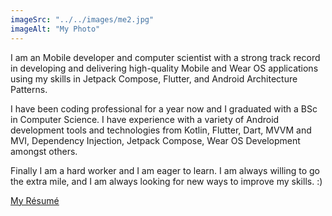 ```yaml
---
imageSrc: "../../images/me2.jpg"
imageAlt: "My Photo"
---
```


I am an Mobile developer and computer scientist with a strong track record in developing and delivering high-quality Mobile and Wear OS applications using my skills in Jetpack Compose, Flutter, and Android Architecture Patterns.

I have been coding professional for a year now and I graduated with a BSc in Computer Science. I have experience with a variety of Android development tools and technologies from Kotlin, Flutter, Dart, MVVM and MVI, Dependency Injection, Jetpack Compose, Wear OS Development amongst others.

Finally I am a hard worker and I am eager to learn. I am always willing to go the extra mile, and I am always looking for new ways to improve my skills. :)

<a href="https://drive.google.com/file/d/1tbYHAddPDwdZwfqkfa1vcPaHL4qcBXqx/view?usp=sharing" target="_blank" rel="nofollow noopener noreferrer" aria-label="External Link"><u>My Résumé</u></a>

